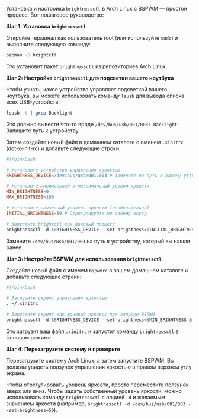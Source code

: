 Установка и настройка `brightnessctl` в Arch Linux с BSPWM — простой процесс. Вот
пошаговое руководство:

**Шаг 1: Установка `brightnessctl`**

Откройте терминал как пользователь root (или используйте `sudo`) и выполните следующую команду:
```bash
pacman -S brightctl
```
Это установит пакет `brightnessctl` из репозиториев Arch Linux.

**Шаг 2: Настройка `brightnessctl` для подсветки вашего ноутбука**

Чтобы узнать, какое устройство управляет подсветкой вашего ноутбука, вы можете использовать команду `lsusb` для вывода списка всех USB-устройств:
```bash
lsusb -t | grep Backlight
```
Это должно вывести что-то вроде `/dev/bus/usb/001/003: Backlight`. Запишите путь к устройству.

Затем создайте новый файл в домашнем каталоге с именем `.xinitrc` (dot-x-init-rc) и добавьте следующие строки:
```makefile
#!/bin/bash

# Установите устройство управления яркостью
BRIGHTNESS_DEVICE=/dev/bus/usb/001/003 # Замените на путь к вашему устройству

# Установите минимальный и максимальный уровни яркости
MIN_BRIGHTNESS=0
MAX_BRIGHTNESS=100

# Установите начальный уровень яркости (необязательно)
INITIAL_BRIGHTNESS=50 # Отрегулируйте по своему вкусу

# Запустите brightctl как фоновый процесс
brightnessctl -d $BRIGHTNESS_DEVICE --set-brightness=$INITIAL_BRIGHTNESS &
```
Замените `/dev/bus/usb/001/003` на путь к устройству, который вы нашли ранее.

**Шаг 3: Настройте BSPWM для использования `brightnessctl`**

Создайте новый файл с именем `bspwmrc` в вашем домашнем каталоге и добавьте следующие строки:
```makefile
#!/bin/bash

# Загрузите скрипт управления яркостью
. ~/.xinitrc

# Запустите скрипт как фоновый процесс при запуске BSPWM
brightnessctl -d $BRIGHTNESS_DEVICE --set-brightness=$MIN_BRIGHTNESS &
```
Это загрузит ваш файл `.xinitrc` и запустит команду `brightnessctl` в фоновом режиме.

**Шаг 4: Перезагрузите систему и проверьте**

Перезагрузите систему Arch Linux, а затем запустите BSPWM. Вы должны увидеть ползунок управления яркостью в правом верхнем углу экрана.

Чтобы отрегулировать уровень яркости, просто переместите ползунок вверх или вниз. Чтобы задать собственный уровень яркости, можно использовать команду `brightnessctl` с опцией `-d` и желаемым значением яркости (например, `brightnessctl -d
/dev/bus/usb/001/003 --set-brightness=50`).
